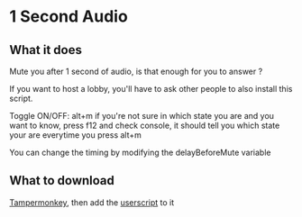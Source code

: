 # 1 Second Audio

## What it does

Mute you after 1 second of audio, is that enough for you to answer ?

If you want to host a lobby, you'll have to ask other people to also install this script.

Toggle ON/OFF: alt+m
if you're not sure in which state you are and you want to know, press f12 and check console, it should tell you which state your are everytime you press alt+m

You can change the timing by modifying the delayBeforeMute variable

## What to download

[Tampermonkey](https://www.tampermonkey.net/), then add the [userscript](https://github.com/xSardine/AMQ-Stuff/raw/main/1SecondAudio/1Second_Audio.user.js) to it
